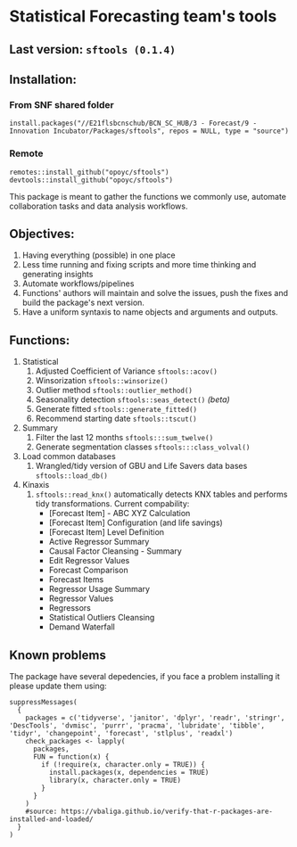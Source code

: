 # Statistical Forecasting team's tools

## Last version: `sftools (0.1.4)`

## Installation:

### From SNF shared folder

`install.packages("//E21flsbcnschub/BCN_SC_HUB/3 - Forecast/9 - Innovation Incubator/Packages/sftools", repos = NULL, type = "source")`

### Remote
`remotes::install_github("opoyc/sftools")`  
`devtools::install_github("opoyc/sftools")`

This package is meant to gather the functions we commonly use, automate collaboration tasks and data analysis workflows.

## Objectives:

1. Having everything (possible) in one place
1. Less time running and fixing scripts and more time thinking and generating insights
1. Automate workflows/pipelines
1. Functions' authors will maintain and solve the issues, push the fixes and build the package's next version.
1. Have a uniform syntaxis to name objects and arguments and outputs.


## Functions:

1. Statistical
   1. Adjusted Coefficient of Variance `sftools::acov()`
   1. Winsorization `sftools::winsorize()`
   1. Outlier method `sftools::outlier_method()`
   1. Seasonality detection `sftools::seas_detect()` *(beta)*
   1. Generate fitted `sftools::generate_fitted()`
   1. Recommend starting date `sftools::tscut()`
1. Summary 
   1. Filter the last 12 months `sftools:::sum_twelve()`
   1. Generate segmentation classes `sftools:::class_volval()`
1. Load common databases
   1. Wrangled/tidy version of GBU and Life Savers data bases `sftools::load_db()`
1. Kinaxis
   1. `sftools::read_knx()` automatically detects KNX tables and performs tidy transformations. Current compability:
      - [Forecast Item] - ABC XYZ Calculation
      - [Forecast Item] Configuration (and life savings)
      - [Forecast Item] Level Definition
      - Active Regressor Summary
      - Causal Factor Cleansing - Summary
      - Edit Regressor Values
      - Forecast Comparison
      - Forecast Items
      - Regressor Usage Summary
      - Regressor Values
      - Regressors
      - Statistical Outliers Cleansing
      - Demand Waterfall

## Known problems

The package have several depedencies, if you face a problem installing it please update them using:

```{r}
suppressMessages(
  {
    packages = c('tidyverse', 'janitor', 'dplyr', 'readr', 'stringr', 'DescTools', 'dvmisc', 'purrr', 'pracma', 'lubridate', 'tibble', 'tidyr', 'changepoint', 'forecast', 'stlplus', 'readxl')
    check_packages <- lapply(
      packages,
      FUN = function(x) {
        if (!require(x, character.only = TRUE)) {
          install.packages(x, dependencies = TRUE)
          library(x, character.only = TRUE)
        }
      }
    )
    #source: https://vbaliga.github.io/verify-that-r-packages-are-installed-and-loaded/
  }
)
```
